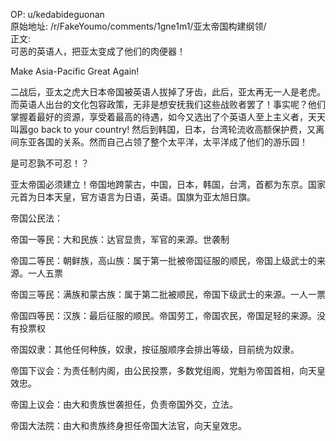 
OP: u/kedabideguonan  
原始地址: /r/FakeYoumo/comments/1gne1m1/亚太帝国构建纲领/  
正文:  
可恶的英语人，把亚太变成了他们的肉便器！

Make Asia-Pacific Great Again!

二战后，亚太之虎大日本帝国被英语人拔掉了牙齿，此后，亚太再无一人是老虎。而英语人出台的文化包容政策，无非是想安抚我们这些战败者罢了！事实呢？他们掌握着最好的资源，享受着最高的待遇，如今又选出了个英语人至上主义者，天天叫嚣go back to your country! 然后到韩国，日本，台湾轮流收高额保护费，又离间东亚各国的关系。然而自己占领了整个太平洋，太平洋成了他们的游乐园！


是可忍孰不可忍！？


亚太帝国必须建立！帝国地跨蒙古，中国，日本，韩国，台湾，首都为东京。国家元首为日本天皇，官方语言为日语，英语。国旗为亚太旭日旗。

帝国公民法：

帝国一等民：大和民族：达官显贵，军官的来源。世袭制

帝国二等民：朝鲜族，高山族：属于第一批被帝国征服的顺民，帝国上级武士的来源。一人五票

帝国三等民：满族和蒙古族：属于第二批被顺民，帝国下级武士的来源。一人一票

帝国四等民：汉族：最后征服的顺民。帝国劳工，帝国农民，帝国足轻的来源。没有投票权

帝国奴隶：其他任何种族，奴隶，按征服顺序会排出等级，目前统为奴隶。

帝国下议会：为责任制内阁，由公民投票，多数党组阁，党魁为帝国首相，向天皇效忠。

帝国上议会：由大和贵族世袭担任，负责帝国外交，立法。

帝国大法院：由大和贵族终身担任帝国大法官，向天皇效忠。










 
